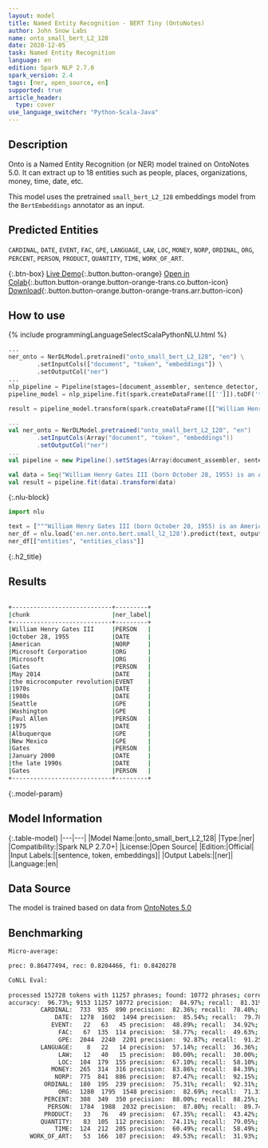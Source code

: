 ```yaml
---
layout: model
title: Named Entity Recognition - BERT Tiny (OntoNotes)
author: John Snow Labs
name: onto_small_bert_L2_128
date: 2020-12-05
task: Named Entity Recognition
language: en
edition: Spark NLP 2.7.0
spark_version: 2.4
tags: [ner, open_source, en]
supported: true
article_header:
  type: cover
use_language_switcher: "Python-Scala-Java"
---
```


## Description

Onto is a Named Entity Recognition (or NER) model trained on OntoNotes 5.0. It can extract up to 18 entities such as people, places, organizations, money, time, date, etc.

This model uses the pretrained `small_bert_L2_128` embeddings model from the `BertEmbeddings` annotator as an input.

## Predicted Entities

`CARDINAL`, `DATE`, `EVENT`, `FAC`, `GPE`, `LANGUAGE`, `LAW`, `LOC`, `MONEY`, `NORP`, `ORDINAL`, `ORG`, `PERCENT`, `PERSON`, `PRODUCT`, `QUANTITY`, `TIME`, `WORK_OF_ART`.

{:.btn-box}
[Live Demo](https://demo.johnsnowlabs.com/public/NER_EN_18){:.button.button-orange}
[Open in Colab](https://colab.research.google.com/github/JohnSnowLabs/spark-nlp-workshop/blob/master/tutorials/streamlit_notebooks/NER_EN.ipynb){:.button.button-orange.button-orange-trans.co.button-icon}
[Download](https://s3.amazonaws.com/auxdata.johnsnowlabs.com/public/models/onto_small_bert_L2_128_en_2.7.0_2.4_1607198998042.zip){:.button.button-orange.button-orange-trans.arr.button-icon}

## How to use

<div class="tabs-box" markdown="1">
{% include programmingLanguageSelectScalaPythonNLU.html %}

```python
...
ner_onto = NerDLModel.pretrained("onto_small_bert_L2_128", "en") \
        .setInputCols(["document", "token", "embeddings"]) \
        .setOutputCol("ner")
...        
nlp_pipeline = Pipeline(stages=[document_assembler, sentence_detector, tokenizer, embeddings, ner_onto, ner_converter])
pipeline_model = nlp_pipeline.fit(spark.createDataFrame([['']]).toDF('text'))

result = pipeline_model.transform(spark.createDataFrame([["William Henry Gates III (born October 28, 1955) is an American business magnate, software developer, investor, and philanthropist. He is best known as the co-founder of Microsoft Corporation. During his career at Microsoft, Gates held the positions of chairman, chief executive officer (CEO), president and chief software architect, while also being the largest individual shareholder until May 2014. He is one of the best-known entrepreneurs and pioneers of the microcomputer revolution of the 1970s and 1980s. Born and raised in Seattle, Washington, Gates co-founded Microsoft with childhood friend Paul Allen in 1975, in Albuquerque, New Mexico; it went on to become the world's largest personal computer software company. Gates led the company as chairman and CEO until stepping down as CEO in January 2000, but he remained chairman and became chief software architect. During the late 1990s, Gates had been criticized for his business tactics, which have been considered anti-competitive. This opinion has been upheld by numerous court rulings. In June 2006, Gates announced that he would be transitioning to a part-time role at Microsoft and full-time work at the Bill & Melinda Gates Foundation, the private charitable foundation that he and his wife, Melinda Gates, established in 2000. He gradually transferred his duties to Ray Ozzie and Craig Mundie. He stepped down as chairman of Microsoft in February 2014 and assumed a new post as technology adviser to support the newly appointed CEO Satya Nadella."]], ["text"]))
```

```scala
...
val ner_onto = NerDLModel.pretrained("onto_small_bert_L2_128", "en")
        .setInputCols(Array("document", "token", "embeddings"))
        .setOutputCol("ner")
...
val pipeline = new Pipeline().setStages(Array(document_assembler, sentence_detector, tokenizer, embeddings, ner_onto, ner_converter))

val data = Seq("William Henry Gates III (born October 28, 1955) is an American business magnate, software developer, investor, and philanthropist. He is best known as the co-founder of Microsoft Corporation. During his career at Microsoft, Gates held the positions of chairman, chief executive officer (CEO), president and chief software architect, while also being the largest individual shareholder until May 2014. He is one of the best-known entrepreneurs and pioneers of the microcomputer revolution of the 1970s and 1980s. Born and raised in Seattle, Washington, Gates co-founded Microsoft with childhood friend Paul Allen in 1975, in Albuquerque, New Mexico; it went on to become the world's largest personal computer software company. Gates led the company as chairman and CEO until stepping down as CEO in January 2000, but he remained chairman and became chief software architect. During the late 1990s, Gates had been criticized for his business tactics, which have been considered anti-competitive. This opinion has been upheld by numerous court rulings. In June 2006, Gates announced that he would be transitioning to a part-time role at Microsoft and full-time work at the Bill & Melinda Gates Foundation, the private charitable foundation that he and his wife, Melinda Gates, established in 2000. He gradually transferred his duties to Ray Ozzie and Craig Mundie. He stepped down as chairman of Microsoft in February 2014 and assumed a new post as technology adviser to support the newly appointed CEO Satya Nadella.").toDF("text")
val result = pipeline.fit(data).transform(data)
```

{:.nlu-block}
```python
import nlu

text = ["""William Henry Gates III (born October 28, 1955) is an American business magnate, software developer, investor, and philanthropist. He is best known as the co-founder of Microsoft Corporation. During his career at Microsoft, Gates held the positions of chairman, chief executive officer (CEO), president and chief software architect, while also being the largest individual shareholder until May 2014. He is one of the best-known entrepreneurs and pioneers of the microcomputer revolution of the 1970s and 1980s. Born and raised in Seattle, Washington, Gates co-founded Microsoft with childhood friend Paul Allen in 1975, in Albuquerque, New Mexico; it went on to become the world's largest personal computer software company. Gates led the company as chairman and CEO until stepping down as CEO in January 2000, but he remained chairman and became chief software architect. During the late 1990s, Gates had been criticized for his business tactics, which have been considered anti-competitive. This opinion has been upheld by numerous court rulings. In June 2006, Gates announced that he would be transitioning to a part-time role at Microsoft and full-time work at the Bill & Melinda Gates Foundation, the private charitable foundation that he and his wife, Melinda Gates, established in 2000. He gradually transferred his duties to Ray Ozzie and Craig Mundie. He stepped down as chairman of Microsoft in February 2014 and assumed a new post as technology adviser to support the newly appointed CEO Satya Nadella."""]
ner_df = nlu.load('en.ner.onto.bert.small_l2_128').predict(text, output_level='chunk')
ner_df[["entities", "entities_class"]]
```

</div>

{:.h2_title}
## Results

```bash

+----------------------------+---------+
|chunk                       |ner_label|
+----------------------------+---------+
|William Henry Gates III     |PERSON   |
|October 28, 1955            |DATE     |
|American                    |NORP     |
|Microsoft Corporation       |ORG      |
|Microsoft                   |ORG      |
|Gates                       |PERSON   |
|May 2014                    |DATE     |
|the microcomputer revolution|EVENT    |
|1970s                       |DATE     |
|1980s                       |DATE     |
|Seattle                     |GPE      |
|Washington                  |GPE      |
|Paul Allen                  |PERSON   |
|1975                        |DATE     |
|Albuquerque                 |GPE      |
|New Mexico                  |GPE      |
|Gates                       |PERSON   |
|January 2000                |DATE     |
|the late 1990s              |DATE     |
|Gates                       |PERSON   |
+----------------------------+---------+
```

{:.model-param}
## Model Information

{:.table-model}
|---|---|
|Model Name:|onto_small_bert_L2_128|
|Type:|ner|
|Compatibility:|Spark NLP 2.7.0+|
|License:|Open Source|
|Edition:|Official|
|Input Labels:|[sentence, token, embeddings]|
|Output Labels:|[ner]|
|Language:|en|

## Data Source

The model is trained based on data from [OntoNotes 5.0](https://catalog.ldc.upenn.edu/LDC2013T19)

## Benchmarking

```bash
Micro-average:

prec: 0.86477494, rec: 0.8204466, f1: 0.8420278

CoNLL Eval:
  
processed 152728 tokens with 11257 phrases; found: 10772 phrases; correct: 9153.
accuracy:  96.73%; 9153 11257 10772 precision:  84.97%; recall:  81.31%; FB1:  83.10
         CARDINAL:  733  935  890 precision:  82.36%; recall:  78.40%; FB1:  80.33  890
             DATE:  1278  1602  1494 precision:  85.54%; recall:  79.78%; FB1:  82.56  1494
            EVENT:   22   63   45 precision:  48.89%; recall:  34.92%; FB1:  40.74  45
              FAC:   67  135  114 precision:  58.77%; recall:  49.63%; FB1:  53.82  114
              GPE:  2044  2240  2201 precision:  92.87%; recall:  91.25%; FB1:  92.05  2201
         LANGUAGE:    8   22   14 precision:  57.14%; recall:  36.36%; FB1:  44.44  14
              LAW:   12   40   15 precision:  80.00%; recall:  30.00%; FB1:  43.64  15
              LOC:  104  179  155 precision:  67.10%; recall:  58.10%; FB1:  62.28  155
            MONEY:  265  314  316 precision:  83.86%; recall:  84.39%; FB1:  84.13  316
             NORP:  775  841  886 precision:  87.47%; recall:  92.15%; FB1:  89.75  886
          ORDINAL:  180  195  239 precision:  75.31%; recall:  92.31%; FB1:  82.95  239
              ORG:  1280  1795  1548 precision:  82.69%; recall:  71.31%; FB1:  76.58  1548
          PERCENT:  308  349  350 precision:  88.00%; recall:  88.25%; FB1:  88.13  350
           PERSON:  1784  1988  2032 precision:  87.80%; recall:  89.74%; FB1:  88.76  2032
          PRODUCT:   33   76   49 precision:  67.35%; recall:  43.42%; FB1:  52.80  49
         QUANTITY:   83  105  112 precision:  74.11%; recall:  79.05%; FB1:  76.50  112
             TIME:  124  212  205 precision:  60.49%; recall:  58.49%; FB1:  59.47  205
      WORK_OF_ART:   53  166  107 precision:  49.53%; recall:  31.93%; FB1:  38.83  107
```